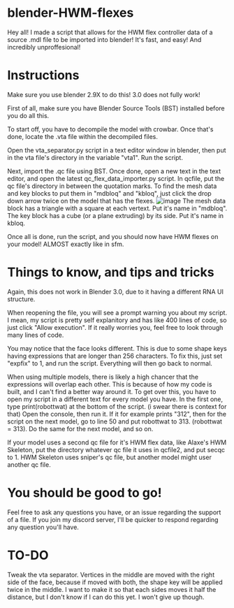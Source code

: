 # blender-HWM-flexes
Hey all! I made a script that allows for the HWM flex controller data of a source .mdl file to be imported into blender! It's fast, and easy! And incredibly unproffesional!

# Instructions
Make sure you use blender 2.9X to do this! 3.0 does not fully work!

First of all, make sure you have Blender Source Tools (BST) installed before you do all this.

To start off, you have to decompile the model with crowbar. Once that's done, locate the .vta file within the decompiled files.

Open the vta_separator.py script in a text editor window in blender, then put in the vta file's directory in the variable "vta1". Run the script.

Next, import the .qc file using BST. Once done, open a new text in the text editor, and open the latest qc_flex_data_importer.py script. In qcfile, put the qc file's directory in between the quotation marks. To find the mesh data and key blocks to put them in "mdbloq" and "kbloq", just click the drop down arrow twice on the model that has the flexes.
![image](https://user-images.githubusercontent.com/41131633/140957442-ea0be96f-30e4-4b55-9975-c8f753986ec8.png)
The mesh data block has a triangle with a square at each vertext. Put it's name in "mdbloq". The key block has a cube (or a plane extruding) by its side. Put it's name in kbloq.

Once all is done, run the script, and you should now have HWM flexes on your model! ALMOST exactly like in sfm.

# Things to know, and tips and tricks
Again, this does not work in Blender 3.0, due to it having a different RNA UI structure.

When reopening the file, you will see a prompt warning you about my script. I mean, my script is pretty self explanitory and has like 400 lines of code, so just click "Allow execution". If it really worries you, feel free to look through many lines of code.

You may notice that the face looks different. This is due to some shape keys having expressions that are longer than 256 characters. To fix this, just set "expfix" to 1, and run the script. Everything will then go back to normal.

When using multiple models, there is likely a high chancer that the expressions will overlap each other. This is because of how my code is built, and I can't find a better way around it. To get over this, you have to open my script in a different text for every model you have. In the first one, type print(robottwat) at the bottom of the script. (i swear there is context for that) Open the console, then run it. If it for example prints "312", then for the script on the next model, go to line 50 and put robottwat to 313. (robottwat = 313). Do the same for the next model, and so on.

If your model uses a second qc file for it's HWM flex data, like Alaxe's HWM Skeleton, put the directory whatever qc file it uses in qcfile2, and put secqc to 1. HWM Skeleton uses sniper's qc file, but another model might user another qc file.

# You should be good to go!
Feel free to ask any questions you have, or an issue regarding the support of a file.
If you join my discord server, I'll be quicker to respond regarding any question you'll have.

# TO-DO
Tweak the vta separator. Vertices in the middle are moved with the right side of the face, because if moved with both, the shape key will be applied twice in the middle. I want to make it so that each sides moves it half the distance, but I don't know if I can do this yet. I won't give up though.
